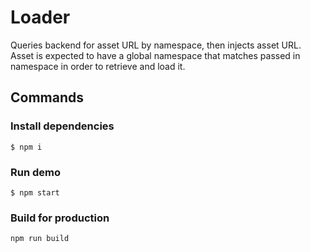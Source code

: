 # Loader

Queries backend for asset URL by namespace, then injects asset URL. Asset is expected to have a global namespace that matches passed in namespace in order to retrieve and load it.

## Commands

### Install dependencies
```
$ npm i
```

### Run demo
```
$ npm start
```

### Build for production
```
npm run build
```